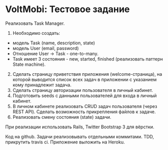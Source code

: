 # VoltMobi: Тестовое задание

Реализовать Task Manager.

1. Необходимо создать:
  * модель Task (name, description, state)
  * модель User (email, password)
  * Отношение User -> Task - one-to-many.
  * Task имеет 3 состояния - new, started, finished (реализовать паттерн State machine).
2. Сделать страницу приветствия приложения (welcome-страница), на которой выводится список всех задач в приложении с указанием кому принадлежит задача.
3. Сделать страницу авторизации пользователя в личный кабинет.
4. Подготовить seeds с данными пользователей для входа в личный кабинет.
5. В личном кабинете реализовать CRUD задач пользователя (через REST API). Сделать возможность прикрепления файлов к задаче.
6. Реализовать смену состояния (state) задачи.

При реализации использовать Rails, Twitter Bootstrap 3 для вёрстки.

Код на github. Задачи реализовывать отдельными коммитами.
TDD, прикрутить travis ci.
Приложение выложить на Heroku. 
